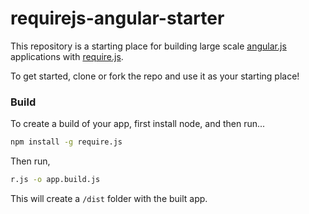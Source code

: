 requirejs-angular-starter
=========================

This repository is a starting place for building large scale [angular.js](http://angularjs.org) applications with [require.js](http://requirejs.org).

To get started, clone or fork the repo and use it as your starting place!

### Build
To create a build of your app, first install node, and then run...

```bash
npm install -g require.js
```

Then run,

```bash
r.js -o app.build.js
```

This will create a `/dist` folder with the built app.